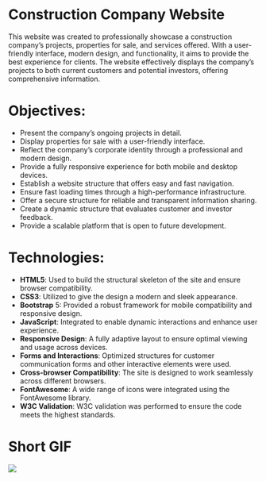 # Construction Company Website

This website was created to professionally showcase a construction company’s projects, properties for sale, and services offered. With a user-friendly interface, modern design, and functionality, it aims to provide the best experience for clients. The website effectively displays the company’s projects to both current customers and potential investors, offering comprehensive information.


# Objectives:

- Present the company’s ongoing projects in detail.
- Display properties for sale with a user-friendly interface.
- Reflect the company’s corporate identity through a professional and modern design.
- Provide a fully responsive experience for both mobile and desktop devices.
- Establish a website structure that offers easy and fast navigation.
- Ensure fast loading times through a high-performance infrastructure.
- Offer a secure structure for reliable and transparent information sharing.
- Create a dynamic structure that evaluates customer and investor feedback.
- Provide a scalable platform that is open to future development.
 

# Technologies:

- **HTML5**: Used to build the structural skeleton of the site and ensure browser compatibility.
- **CSS3**: Utilized to give the design a modern and sleek appearance.
- **Bootstrap** 5: Provided a robust framework for mobile compatibility and responsive design.
- **JavaScript**: Integrated to enable dynamic interactions and enhance user experience.
- **Responsive Design**: A fully adaptive layout to ensure optimal viewing and usage across devices.
- **Forms and Interactions**: Optimized structures for customer communication forms and other interactive elements were used.
- **Cross-browser Compatibility**: The site is designed to work seamlessly across different browsers.
- **FontAwesome**: A wide range of icons were integrated using the FontAwesome library.
- **W3C Validation**: W3C validation was performed to ensure the code meets the highest standards.


# Short GIF

![](ekrankaydi.gif)


